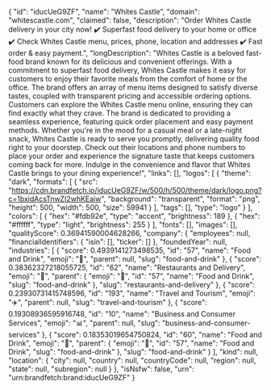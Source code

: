 {
    "id": "iducUeG9ZF",
    "name": "Whites Castle",
    "domain": "whitescastle.com",
    "claimed": false,
    "description": "Order Whites Castle delivery in your city now! ✔️ Superfast food delivery to your home or office ✔️ Check Whites Castle menu, prices, phone, location and addresses ✔️ Fast order & easy payment.",
    "longDescription": "Whites Castle is a beloved fast-food brand known for its delicious and convenient offerings. With a commitment to superfast food delivery, Whites Castle makes it easy for customers to enjoy their favorite meals from the comfort of home or the office. The brand offers an array of menu items designed to satisfy diverse tastes, coupled with transparent pricing and accessible ordering options. Customers can explore the Whites Castle menu online, ensuring they can find exactly what they crave. The brand is dedicated to providing a seamless experience, featuring quick order placement and easy payment methods. Whether you're in the mood for a casual meal or a late-night snack, Whites Castle is ready to serve you promptly, delivering quality food right to your doorstep. Check out their locations and phone numbers to place your order and experience the signature taste that keeps customers coming back for more. Indulge in the convenience and flavor that Whites Castle brings to your dining experience!",
    "links": [],
    "logos": [
        {
            "theme": "dark",
            "formats": [
                {
                    "src": "https://cdn.brandfetch.io/iducUeG9ZF/w/500/h/500/theme/dark/logo.png?c=1bxidAcsTnwZI2whKEaiw",
                    "background": "transparent",
                    "format": "png",
                    "height": 500,
                    "width": 500,
                    "size": 59941
                }
            ],
            "tags": [],
            "type": "logo"
        }
    ],
    "colors": [
        {
            "hex": "#fdb92e",
            "type": "accent",
            "brightness": 189
        },
        {
            "hex": "#ffffff",
            "type": "light",
            "brightness": 255
        }
    ],
    "fonts": [],
    "images": [],
    "qualityScore": 0.36941590004628266,
    "company": {
        "employees": null,
        "financialIdentifiers": {
            "isin": [],
            "ticker": []
        },
        "foundedYear": null,
        "industries": [
            {
                "score": 0.4939141273498535,
                "id": "57",
                "name": "Food and Drink",
                "emoji": "🍔",
                "parent": null,
                "slug": "food-and-drink"
            },
            {
                "score": 0.38362327218055725,
                "id": "62",
                "name": "Restaurants and Delivery",
                "emoji": "🍔",
                "parent": {
                    "emoji": "🍔",
                    "id": "57",
                    "name": "Food and Drink",
                    "slug": "food-and-drink"
                },
                "slug": "restaurants-and-delivery"
            },
            {
                "score": 0.23930731415748596,
                "id": "193",
                "name": "Travel and Tourism",
                "emoji": "✈️",
                "parent": null,
                "slug": "travel-and-tourism"
            },
            {
                "score": 0.19308936595916748,
                "id": "10",
                "name": "Business and Consumer Services",
                "emoji": "📊",
                "parent": null,
                "slug": "business-and-consumer-services"
            },
            {
                "score": 0.18353019654750824,
                "id": "60",
                "name": "Food and Drink",
                "emoji": "🍔",
                "parent": {
                    "emoji": "🍔",
                    "id": "57",
                    "name": "Food and Drink",
                    "slug": "food-and-drink"
                },
                "slug": "food-and-drink"
            }
        ],
        "kind": null,
        "location": {
            "city": null,
            "country": null,
            "countryCode": null,
            "region": null,
            "state": null,
            "subregion": null
        }
    },
    "isNsfw": false,
    "urn": "urn:brandfetch:brand:iducUeG9ZF"
}